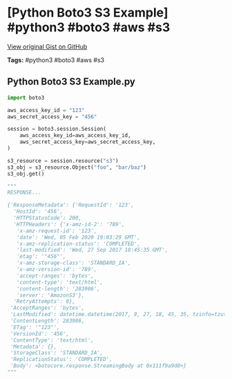 # [Python Boto3 S3 Example] #python3 #boto3 #aws #s3

[View original Gist on GitHub](https://gist.github.com/Integralist/5d9c79a740d744744b026616421708df)

**Tags:** #python3 #boto3 #aws #s3

## Python Boto3 S3 Example.py

```python
import boto3

aws_access_key_id = "123"
aws_secret_access_key = "456"

session = boto3.session.Session(
    aws_access_key_id=aws_access_key_id,
    aws_secret_access_key=aws_secret_access_key,
)

s3_resource = session.resource("s3")
s3_obj = s3_resource.Object("foo", "bar/baz")
s3_obj.get()

"""
RESPONSE...

{'ResponseMetadata': {'RequestId': '123',
  'HostId': '456',
  'HTTPStatusCode': 200,
  'HTTPHeaders': {'x-amz-id-2': '789',
   'x-amz-request-id': '123',
   'date': 'Wed, 05 Feb 2020 19:03:29 GMT',
   'x-amz-replication-status': 'COMPLETED',
   'last-modified': 'Wed, 27 Sep 2017 18:45:35 GMT',
   'etag': '"456"',
   'x-amz-storage-class': 'STANDARD_IA',
   'x-amz-version-id': '789',
   'accept-ranges': 'bytes',
   'content-type': 'text/html',
   'content-length': '283986',
   'server': 'AmazonS3'},
  'RetryAttempts': 0},
 'AcceptRanges': 'bytes',
 'LastModified': datetime.datetime(2017, 9, 27, 18, 45, 35, tzinfo=tzutc()),
 'ContentLength': 283986,
 'ETag': '"123"',
 'VersionId': '456',
 'ContentType': 'text/html',
 'Metadata': {},
 'StorageClass': 'STANDARD_IA',
 'ReplicationStatus': 'COMPLETED',
 'Body': <botocore.response.StreamingBody at 0x111f9a9d0>}
"""
```

